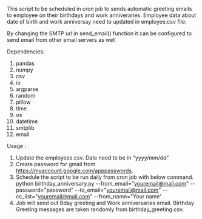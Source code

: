 This script to be scheduled in cron job to sends automatic greeting emails to employee on their birthdays and work anniveraries. 
Employee data about date of birth and  work anniversay need to updated in employee.csv file.

By changing the SMTP url in send_email() function it can be configured to send email from other email servers as well


Dependencies:
1. pandas
2. numpy
3. csv
4. io
5. argparse
6. random
7. pillow
8. time
9. os
10. datetime
11. smtplib
12. email


Usage : 

1. Update the employees.csv. Date need to be in "yyyy/mm/dd"
2. Create password for gmail from https://myaccount.google.com/apppasswords. 
3. Schedule the script to be run daily from cron job with below command.
python birthday_anniversary.py --from_email="youremail@mail.com" --password="password" --to_email="youremail@mail.com" --cc_list="youremail@mail.com" --from_name="Your name'
4. Job will send out Bday greeting and Work anniversaries email. Birthday Greeting messages are taken randomly from birthday_greeting.csv.

